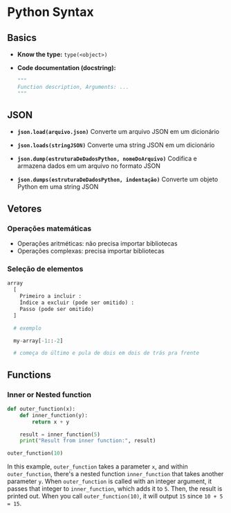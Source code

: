 # Python Syntax

## Basics

- **Know the type:** `type(<object>)`

- **Code documentation (docstring):**
  ```python
  """
  Function description, Arguments: ...
  """
  ```

## JSON

- **`json.load(arquivo.json)`**
  Converte um arquivo JSON em um dicionário

- **`json.loads(stringJSON)`**
  Converte uma string JSON em um dicionário

- **`json.dump(estruturaDeDadosPython, nomeDoArquivo)`**
  Codifica e armazena dados em um arquivo no formato JSON

- **`json.dumps(estruturaDeDadosPython, indentação)`**
  Converte um objeto Python em uma string JSON

## Vetores

### Operações matemáticas

- Operações aritméticas: não precisa importar bibliotecas
- Operações complexas: precisa importar bibliotecas

### Seleção de elementos

```python
array
  [
    Primeiro a incluir :
    Índice a excluir (pode ser omitido) :
    Passo (pode ser omitido)
  ]

  # exemplo

  my-array[-1::-2]

  # começa do último e pula de dois em dois de trás pra frente
```

## Functions

### Inner or Nested function

```python
def outer_function(x):
    def inner_function(y):
        return x + y

    result = inner_function(5)
    print("Result from inner function:", result)

outer_function(10)
```

In this example, `outer_function` takes a parameter `x`, and within `outer_function`, there's a nested function `inner_function` that takes another parameter `y`. When `outer_function` is called with an integer argument, it passes that integer to `inner_function`, which adds it to `5`. Then, the result is printed out. When you call `outer_function(10)`, it will output `15` since `10 + 5 = 15`.
